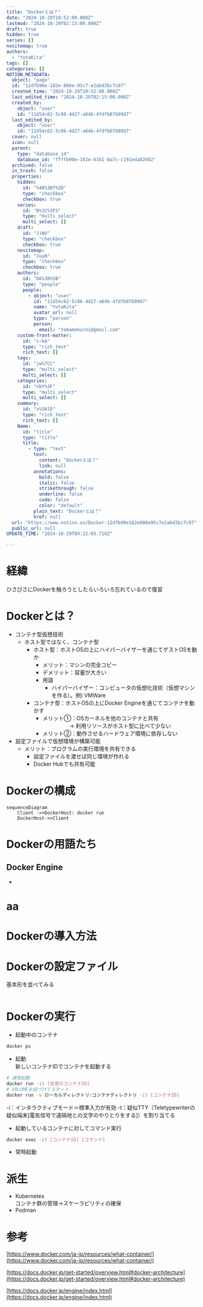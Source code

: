 ```yaml
---
title: "Dockerとは？"
date: "2024-10-28T10:52:00.000Z"
lastmod: "2024-10-29T02:15:00.000Z"
draft: true
hidden: true
series: []
nositemap: true
authors:
  - "YutaKita"
tags: []
categories: []
NOTION_METADATA:
  object: "page"
  id: "12dfb90e-182e-806e-95c7-e2abd3bc7c07"
  created_time: "2024-10-28T10:52:00.000Z"
  last_edited_time: "2024-10-29T02:15:00.000Z"
  created_by:
    object: "user"
    id: "11d54c62-5c86-4d27-a64b-4fdfb07609d7"
  last_edited_by:
    object: "user"
    id: "11d54c62-5c86-4d27-a64b-4fdfb07609d7"
  cover: null
  icon: null
  parent:
    type: "database_id"
    database_id: "ffffb90e-182e-8161-8a7c-c191eda82682"
  archived: false
  in_trash: false
  properties:
    hidden:
      id: "%40%3Bf%3D"
      type: "checkbox"
      checkbox: true
    series:
      id: "B%3C%3FS"
      type: "multi_select"
      multi_select: []
    draft:
      id: "JiWU"
      type: "checkbox"
      checkbox: true
    nositemap:
      id: "JuyN"
      type: "checkbox"
      checkbox: true
    authors:
      id: "bK%3B%5B"
      type: "people"
      people:
        - object: "user"
          id: "11d54c62-5c86-4d27-a64b-4fdfb07609d7"
          name: "YutaKita"
          avatar_url: null
          type: "person"
          person:
            email: "tomamekuchi@gmail.com"
    custom-front-matter:
      id: "c~kA"
      type: "rich_text"
      rich_text: []
    tags:
      id: "jw%7CC"
      type: "multi_select"
      multi_select: []
    categories:
      id: "nbY%3F"
      type: "multi_select"
      multi_select: []
    summary:
      id: "x%3AlD"
      type: "rich_text"
      rich_text: []
    Name:
      id: "title"
      type: "title"
      title:
        - type: "text"
          text:
            content: "Dockerとは？"
            link: null
          annotations:
            bold: false
            italic: false
            strikethrough: false
            underline: false
            code: false
            color: "default"
          plain_text: "Dockerとは？"
          href: null
  url: "https://www.notion.so/Docker-12dfb90e182e806e95c7e2abd3bc7c07"
  public_url: null
UPDATE_TIME: "2024-10-29T09:22:03.710Z"

---
```



# 経緯


ひさびさにDockerを触ろうとしたらいろいろ忘れているので復習


# Dockerとは？

- コンテナ型仮想技術
	- ホスト型ではなく、コンテナ型
		- ホスト型：ホストOSの上にハイパーバイザーを通じてゲストOSを動か
			- メリット：マシンの完全コピー
			- デメリット：容量が大きい
			- 用語
				- ハイパーバイザー：コンピュータの仮想化技術（仮想マシンを作る）。例) VMWare
		- コンテナ型：ホストOSの上にDocker Engineを通じてコンテナを動かす
			- メリット①：OSカーネルを他のコンテナと共有  
			 　　　　　→ 利用リソースがホスト型に比べて少ない
			- メリット②：動作させるハードウェア環境に依存しない
- 設定ファイルで仮想環境が構築可能
	- メリット：プログラムの実行環境を共有できる
		- 設定ファイルを渡せば同じ環境が作れる
		- Docker Hubでも共有可能

# Dockerの構成


```mermaid
sequenceDiagram
    Client ->>DockerHost: docker run
    DockerHost->>Client
```


# Dockerの用語たち


## Docker Engine

- 

# aa


# Dockerの導入方法


# Dockerの設定ファイル


基本形を並べてみる


```Dockerfile
```


# Dockerの実行

- 起動中のコンテナ  
```bash
docker ps
```
- 起動  
新しいコンテナIDでコンテナを起動する  
```bash
# 通常起動
docker run -it [任意のコンテナID] 
# VOLUMEを紐づけてスタート
docker run -v ローカルディレクトリ:コンテナディレクトリ -it [コンテナID] 
```  
-i：インタラクティブモード＝標準入力が有効
-t：疑似TTY（Teletypewriterの疑似端末[電気信号で遠隔地との文字のやりとりをする]）を割り当てる
- 起動しているコンテナに対してコマンド実行
```bash
docker exec -it [コンテナID] [コマンド]
```
- 常時起動

# 派生

- Kubernetes  
コンテナ群の管理→スケーラビリティの確保
- Podman

# 参考


[https://www.docker.com/ja-jp/resources/what-container/](https://www.docker.com/ja-jp/resources/what-container/)


[https://docs.docker.jp/get-started/overview.html#docker-architecture](https://docs.docker.jp/get-started/overview.html#docker-architecture)


[https://docs.docker.jp/engine/index.html](https://docs.docker.jp/engine/index.html)

